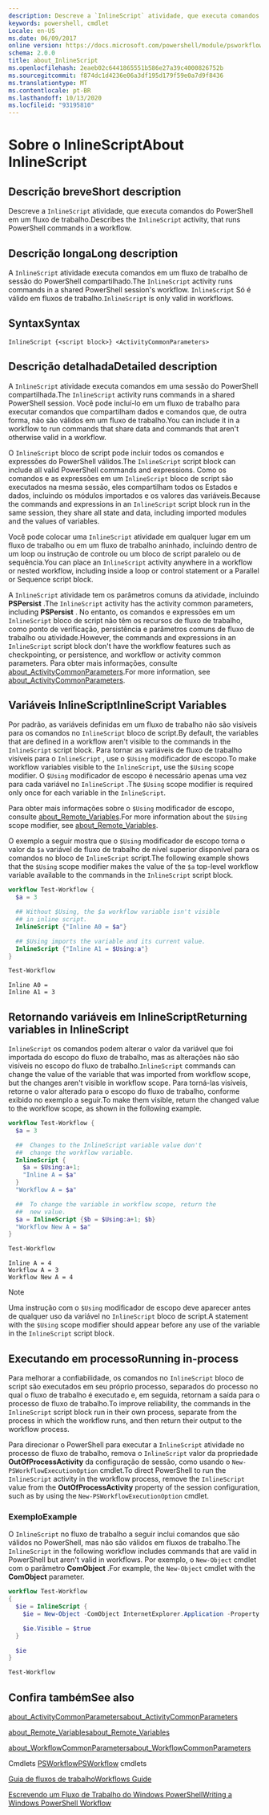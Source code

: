 ```yaml
---
description: Descreve a `InlineScript` atividade, que executa comandos do PowerShell em um fluxo de trabalho.
keywords: powershell, cmdlet
Locale: en-US
ms.date: 06/09/2017
online version: https://docs.microsoft.com/powershell/module/psworkflow/about/about_inlinescript?view=powershell-5.1&WT.mc_id=ps-gethelp
schema: 2.0.0
title: about_InlineScript
ms.openlocfilehash: 2eaeb02c6441865551b586e27a39c4000826752b
ms.sourcegitcommit: f874dc1d4236e06a3df195d179f59e0a7d9f8436
ms.translationtype: MT
ms.contentlocale: pt-BR
ms.lasthandoff: 10/13/2020
ms.locfileid: "93195810"
---
```

# <a name="about-inlinescript"></a><span data-ttu-id="16355-104">Sobre o InlineScript</span><span class="sxs-lookup"><span data-stu-id="16355-104">About InlineScript</span></span>

## <a name="short-description"></a><span data-ttu-id="16355-105">Descrição breve</span><span class="sxs-lookup"><span data-stu-id="16355-105">Short description</span></span>

<span data-ttu-id="16355-106">Descreve a `InlineScript` atividade, que executa comandos do PowerShell em um fluxo de trabalho.</span><span class="sxs-lookup"><span data-stu-id="16355-106">Describes the `InlineScript` activity, that runs PowerShell commands in a workflow.</span></span>

## <a name="long-description"></a><span data-ttu-id="16355-107">Descrição longa</span><span class="sxs-lookup"><span data-stu-id="16355-107">Long description</span></span>

<span data-ttu-id="16355-108">A `InlineScript` atividade executa comandos em um fluxo de trabalho de sessão do PowerShell compartilhado.</span><span class="sxs-lookup"><span data-stu-id="16355-108">The `InlineScript` activity runs commands in a shared PowerShell session's workflow.</span></span> <span data-ttu-id="16355-109">`InlineScript` Só é válido em fluxos de trabalho.</span><span class="sxs-lookup"><span data-stu-id="16355-109">`InlineScript` is only valid in workflows.</span></span>

## <a name="syntax"></a><span data-ttu-id="16355-110">Syntax</span><span class="sxs-lookup"><span data-stu-id="16355-110">Syntax</span></span>

```
InlineScript {<script block>} <ActivityCommonParameters>
```

## <a name="detailed-description"></a><span data-ttu-id="16355-111">Descrição detalhada</span><span class="sxs-lookup"><span data-stu-id="16355-111">Detailed description</span></span>

<span data-ttu-id="16355-112">A `InlineScript` atividade executa comandos em uma sessão do PowerShell compartilhada.</span><span class="sxs-lookup"><span data-stu-id="16355-112">The `InlineScript` activity runs commands in a shared PowerShell session.</span></span> <span data-ttu-id="16355-113">Você pode incluí-lo em um fluxo de trabalho para executar comandos que compartilham dados e comandos que, de outra forma, não são válidos em um fluxo de trabalho.</span><span class="sxs-lookup"><span data-stu-id="16355-113">You can include it in a workflow to run commands that share data and commands that aren't otherwise valid in a workflow.</span></span>

<span data-ttu-id="16355-114">O `InlineScript` bloco de script pode incluir todos os comandos e expressões do PowerShell válidos.</span><span class="sxs-lookup"><span data-stu-id="16355-114">The `InlineScript` script block can include all valid PowerShell commands and expressions.</span></span> <span data-ttu-id="16355-115">Como os comandos e as expressões em um `InlineScript` bloco de script são executados na mesma sessão, eles compartilham todos os Estados e dados, incluindo os módulos importados e os valores das variáveis.</span><span class="sxs-lookup"><span data-stu-id="16355-115">Because the commands and expressions in an `InlineScript` script block run in the same session, they share all state and data, including imported modules and the values of variables.</span></span>

<span data-ttu-id="16355-116">Você pode colocar uma `InlineScript` atividade em qualquer lugar em um fluxo de trabalho ou em um fluxo de trabalho aninhado, incluindo dentro de um loop ou instrução de controle ou um bloco de script paralelo ou de sequência.</span><span class="sxs-lookup"><span data-stu-id="16355-116">You can place an `InlineScript` activity anywhere in a workflow or nested workflow, including inside a loop or control statement or a Parallel or Sequence script block.</span></span>

<span data-ttu-id="16355-117">A `InlineScript` atividade tem os parâmetros comuns da atividade, incluindo **PSPersist** .</span><span class="sxs-lookup"><span data-stu-id="16355-117">The `InlineScript` activity has the activity common parameters, including **PSPersist** .</span></span> <span data-ttu-id="16355-118">No entanto, os comandos e expressões em um `InlineScript` bloco de script não têm os recursos de fluxo de trabalho, como ponto de verificação, persistência e parâmetros comuns de fluxo de trabalho ou atividade.</span><span class="sxs-lookup"><span data-stu-id="16355-118">However, the commands and expressions in an `InlineScript` script block don't have the workflow features such as checkpointing, or persistence, and workflow or activity common parameters.</span></span> <span data-ttu-id="16355-119">Para obter mais informações, consulte [about_ActivityCommonParameters](about_ActivityCommonParameters.md).</span><span class="sxs-lookup"><span data-stu-id="16355-119">For more information, see [about_ActivityCommonParameters](about_ActivityCommonParameters.md).</span></span>

## <a name="inlinescript-variables"></a><span data-ttu-id="16355-120">Variáveis InlineScript</span><span class="sxs-lookup"><span data-stu-id="16355-120">InlineScript Variables</span></span>

<span data-ttu-id="16355-121">Por padrão, as variáveis definidas em um fluxo de trabalho não são visíveis para os comandos no `InlineScript` bloco de script.</span><span class="sxs-lookup"><span data-stu-id="16355-121">By default, the variables that are defined in a workflow aren't visible to the commands in the `InlineScript` script block.</span></span> <span data-ttu-id="16355-122">Para tornar as variáveis de fluxo de trabalho visíveis para o `InlineScript` , use o `$Using` modificador de escopo.</span><span class="sxs-lookup"><span data-stu-id="16355-122">To make workflow variables visible to the `InlineScript`, use the `$Using` scope modifier.</span></span> <span data-ttu-id="16355-123">O `$Using` modificador de escopo é necessário apenas uma vez para cada variável no `InlineScript` .</span><span class="sxs-lookup"><span data-stu-id="16355-123">The `$Using` scope modifier is required only once for each variable in the `InlineScript`.</span></span>

<span data-ttu-id="16355-124">Para obter mais informações sobre o `$Using` modificador de escopo, consulte [about_Remote_Variables](../../Microsoft.PowerShell.Core/About/about_Remote_Variables.md).</span><span class="sxs-lookup"><span data-stu-id="16355-124">For more information about the `$Using` scope modifier, see [about_Remote_Variables](../../Microsoft.PowerShell.Core/About/about_Remote_Variables.md).</span></span>

<span data-ttu-id="16355-125">O exemplo a seguir mostra que o `$Using` modificador de escopo torna o valor da `$a` variável de fluxo de trabalho de nível superior disponível para os comandos no bloco de `InlineScript` script.</span><span class="sxs-lookup"><span data-stu-id="16355-125">The following example shows that the `$Using` scope modifier makes the value of the `$a` top-level workflow variable available to the commands in the `InlineScript` script block.</span></span>

```powershell
workflow Test-Workflow {
  $a = 3

  ## Without $Using, the $a workflow variable isn't visible
  ## in inline script.
  InlineScript {"Inline A0 = $a"}

  ## $Using imports the variable and its current value.
  InlineScript {"Inline A1 = $Using:a"}
}

Test-Workflow
```

```output
Inline A0 =
Inline A1 = 3
```

## <a name="returning-variables-in-inlinescript"></a><span data-ttu-id="16355-126">Retornando variáveis em InlineScript</span><span class="sxs-lookup"><span data-stu-id="16355-126">Returning variables in InlineScript</span></span>

<span data-ttu-id="16355-127">`InlineScript` os comandos podem alterar o valor da variável que foi importada do escopo do fluxo de trabalho, mas as alterações não são visíveis no escopo do fluxo de trabalho.</span><span class="sxs-lookup"><span data-stu-id="16355-127">`InlineScript` commands can change the value of the variable that was imported from workflow scope, but the changes aren't visible in workflow scope.</span></span> <span data-ttu-id="16355-128">Para torná-las visíveis, retorne o valor alterado para o escopo do fluxo de trabalho, conforme exibido no exemplo a seguir.</span><span class="sxs-lookup"><span data-stu-id="16355-128">To make them visible, return the changed value to the workflow scope, as shown in the following example.</span></span>

```powershell
workflow Test-Workflow {
  $a = 3

  ##  Changes to the InlineScript variable value don't
  ##  change the workflow variable.
  InlineScript {
    $a = $Using:a+1;
    "Inline A = $a"
  }
  "Workflow A = $a"

  ##  To change the variable in workflow scope, return the
  ##  new value.
  $a = InlineScript {$b = $Using:a+1; $b}
  "Workflow New A = $a"
}

Test-Workflow
```

```output
Inline A = 4
Workflow A = 3
Workflow New A = 4
```

> [!NOTE]
> <span data-ttu-id="16355-129">Uma instrução com o `$Using` modificador de escopo deve aparecer antes de qualquer uso da variável no `InlineScript` bloco de script.</span><span class="sxs-lookup"><span data-stu-id="16355-129">A statement with the `$Using` scope modifier should appear before any use of the variable in the `InlineScript` script block.</span></span>

## <a name="running-in-process"></a><span data-ttu-id="16355-130">Executando em processo</span><span class="sxs-lookup"><span data-stu-id="16355-130">Running in-process</span></span>

<span data-ttu-id="16355-131">Para melhorar a confiabilidade, os comandos no `InlineScript` bloco de script são executados em seu próprio processo, separados do processo no qual o fluxo de trabalho é executado e, em seguida, retornam a saída para o processo de fluxo de trabalho.</span><span class="sxs-lookup"><span data-stu-id="16355-131">To improve reliability, the commands in the `InlineScript` script block run in their own process, separate from the process in which the workflow runs, and then return their output to the workflow process.</span></span>

<span data-ttu-id="16355-132">Para direcionar o PowerShell para executar a `InlineScript` atividade no processo de fluxo de trabalho, remova o `InlineScript` valor da propriedade **OutOfProcessActivity** da configuração de sessão, como usando o `New-PSWorkflowExecutionOption` cmdlet.</span><span class="sxs-lookup"><span data-stu-id="16355-132">To direct PowerShell to run the `InlineScript` activity in the workflow process, remove the `InlineScript` value from the **OutOfProcessActivity** property of the session configuration, such as by using the `New-PSWorkflowExecutionOption` cmdlet.</span></span>

### <a name="example"></a><span data-ttu-id="16355-133">Exemplo</span><span class="sxs-lookup"><span data-stu-id="16355-133">Example</span></span>

<span data-ttu-id="16355-134">O `InlineScript` no fluxo de trabalho a seguir inclui comandos que são válidos no PowerShell, mas não são válidos em fluxos de trabalho.</span><span class="sxs-lookup"><span data-stu-id="16355-134">The `InlineScript` in the following workflow includes commands that are valid in PowerShell but aren't valid in workflows.</span></span> <span data-ttu-id="16355-135">Por exemplo, o `New-Object` cmdlet com o parâmetro **ComObject** .</span><span class="sxs-lookup"><span data-stu-id="16355-135">For example, the `New-Object` cmdlet with the **ComObject** parameter.</span></span>

```powershell
workflow Test-Workflow
{
  $ie = InlineScript {
    $ie = New-Object -ComObject InternetExplorer.Application -Property @{navigate2="www.microsoft.com"}

    $ie.Visible = $true
  }

  $ie
}

Test-Workflow
```

## <a name="see-also"></a><span data-ttu-id="16355-136">Confira também</span><span class="sxs-lookup"><span data-stu-id="16355-136">See also</span></span>

[<span data-ttu-id="16355-137">about_ActivityCommonParameters</span><span class="sxs-lookup"><span data-stu-id="16355-137">about_ActivityCommonParameters</span></span>](about_ActivityCommonParameters.md)

[<span data-ttu-id="16355-138">about_Remote_Variables</span><span class="sxs-lookup"><span data-stu-id="16355-138">about_Remote_Variables</span></span>](../../Microsoft.PowerShell.Core/About/about_Remote_Variables.md)

[<span data-ttu-id="16355-139">about_WorkflowCommonParameters</span><span class="sxs-lookup"><span data-stu-id="16355-139">about_WorkflowCommonParameters</span></span>](about_WorkflowCommonParameters.md)

<span data-ttu-id="16355-140">Cmdlets [PSWorkflow](xref:PSWorkflow)</span><span class="sxs-lookup"><span data-stu-id="16355-140">[PSWorkflow](xref:PSWorkflow) cmdlets</span></span>

[<span data-ttu-id="16355-141">Guia de fluxos de trabalho</span><span class="sxs-lookup"><span data-stu-id="16355-141">Workflows Guide</span></span>](/previous-versions/powershell/scripting/components/workflows-guide)

[<span data-ttu-id="16355-142">Escrevendo um Fluxo de Trabalho do Windows PowerShell</span><span class="sxs-lookup"><span data-stu-id="16355-142">Writing a Windows PowerShell Workflow</span></span>](/previous-versions/powershell/scripting/developer/workflow/writing-a-windows-powershell-workflow)
